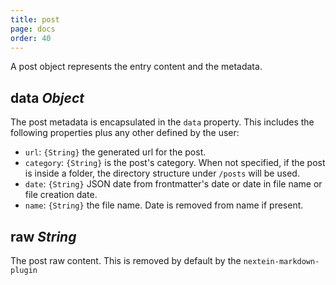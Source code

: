 ```yaml
---
title: post
page: docs
order: 40
---
```


A post object represents the entry content and the metadata.

## data _Object_

The post metadata is encapsulated in the `data` property. This includes the following properties plus any other defined by the user:

- `url`: `{String}` the generated url for the post.
- `category`: `{String}` is the post's category. When not specified, if the post is inside a folder, the directory structure under `/posts` will be used.
- `date`: `{String}` JSON date from frontmatter's date or date in file name or file creation date.
- `name`: `{String}` the file name. Date is removed from name if present.

## raw _String_

The post raw content. This is removed by default by the `nextein-markdown-plugin`
